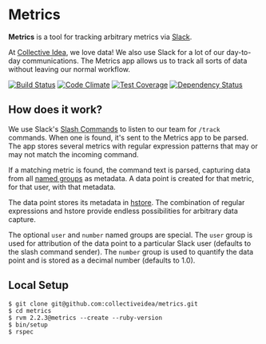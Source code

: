# Metrics

**Metrics** is a tool for tracking arbitrary metrics via [Slack](https://slack.com).

At [Collective Idea](http://collectiveidea.com), we love data! We also use Slack
for a lot of our day-to-day communications. The Metrics app allows us to track
all sorts of data without leaving our normal workflow.

[![Build Status](https://travis-ci.org/collectiveidea/metrics.svg?branch=master)](https://travis-ci.org/collectiveidea/metrics)
[![Code Climate](https://codeclimate.com/github/collectiveidea/metrics/badges/gpa.svg)](https://codeclimate.com/github/collectiveidea/metrics/code)
[![Test Coverage](https://codeclimate.com/github/collectiveidea/metrics/badges/coverage.svg)](https://codeclimate.com/github/collectiveidea/metrics/coverage)
[![Dependency Status](https://gemnasium.com/collectiveidea/metrics.svg)](https://gemnasium.com/collectiveidea/metrics)

## How does it work?

We use Slack's [Slash Commands](https://api.slack.com/slash-commands) to listen
to our team for `/track` commands. When one is found, it's sent to the Metrics
app to be parsed. The app stores several metrics with regular expression
patterns that may or may not match the incoming command.

If a matching metric is found, the command text is parsed, capturing data from
all [named groups](http://www.regular-expressions.info/named.html) as metadata.
A data point is created for that metric, for that user, with that metadata.

The data point stores its metadata in [hstore](http://www.postgresql.org/docs/9.0/static/hstore.html).
The combination of regular expressions and hstore provide endless possibilities
for arbitrary data capture.

The optional `user` and `number` named groups are special. The `user` group is
used for attribution of the data point to a particular Slack user (defaults to
the slash command sender). The `number` group is used to quantify the data point
and is stored as a decimal number (defaults to 1.0).

## Local Setup

```
$ git clone git@github.com:collectiveidea/metrics.git
$ cd metrics
$ rvm 2.2.3@metrics --create --ruby-version
$ bin/setup
$ rspec
```
